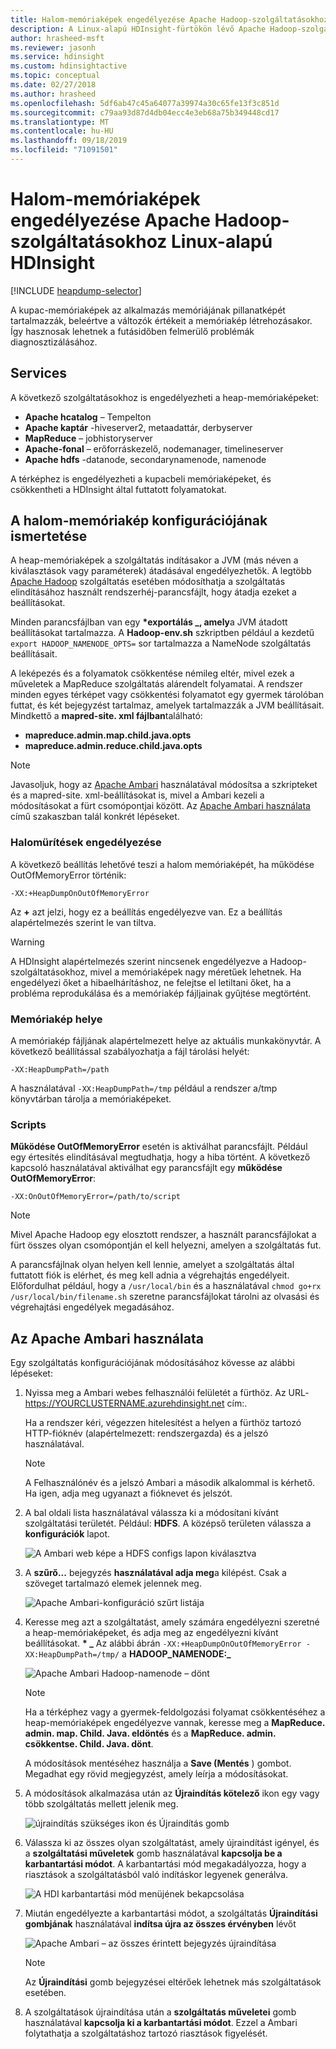 ```yaml
---
title: Halom-memóriaképek engedélyezése Apache Hadoop-szolgáltatásokhoz a HDInsight – Azure
description: A Linux-alapú HDInsight-fürtökön lévő Apache Hadoop-szolgáltatások számára lehetővé teheti a többszörös memóriaképek hibakeresését és elemzését.
author: hrasheed-msft
ms.reviewer: jasonh
ms.service: hdinsight
ms.custom: hdinsightactive
ms.topic: conceptual
ms.date: 02/27/2018
ms.author: hrasheed
ms.openlocfilehash: 5df6ab47c45a64077a39974a30c65fe13f3c851d
ms.sourcegitcommit: c79aa93d87d4db04ecc4e3eb68a75b349448cd17
ms.translationtype: MT
ms.contentlocale: hu-HU
ms.lasthandoff: 09/18/2019
ms.locfileid: "71091501"
---
```

# <a name="enable-heap-dumps-for-apache-hadoop-services-on-linux-based-hdinsight"></a>Halom-memóriaképek engedélyezése Apache Hadoop-szolgáltatásokhoz Linux-alapú HDInsight

[!INCLUDE [heapdump-selector](../../includes/hdinsight-selector-heap-dump.md)]

A kupac-memóriaképek az alkalmazás memóriájának pillanatképét tartalmazzák, beleértve a változók értékeit a memóriakép létrehozásakor. Így hasznosak lehetnek a futásidőben felmerülő problémák diagnosztizálásához.

## <a name="whichServices"></a>Services

A következő szolgáltatásokhoz is engedélyezheti a heap-memóriaképeket:

* **Apache hcatalog** – Tempelton
* **Apache kaptár** -hiveserver2, metaadattár, derbyserver
* **MapReduce** – jobhistoryserver
* **Apache-fonal** – erőforráskezelő, nodemanager, timelineserver
* **Apache hdfs** -datanode, secondarynamenode, namenode

A térképhez is engedélyezheti a kupacbeli memóriaképeket, és csökkentheti a HDInsight által futtatott folyamatokat.

## <a name="configuration"></a>A halom-memóriakép konfigurációjának ismertetése

A heap-memóriaképek a szolgáltatás indításakor a JVM (más néven a kiválasztások vagy paraméterek) átadásával engedélyezhetők. A legtöbb [Apache Hadoop](https://hadoop.apache.org/) szolgáltatás esetében módosíthatja a szolgáltatás elindításához használt rendszerhéj-parancsfájlt, hogy átadja ezeket a beállításokat.

Minden parancsfájlban van egy  **\*exportálás \_, amely**a JVM átadott beállításokat tartalmazza. A **Hadoop-env.sh** szkriptben például a kezdetű `export HADOOP_NAMENODE_OPTS=` sor tartalmazza a NameNode szolgáltatás beállításait.

A leképezés és a folyamatok csökkentése némileg eltér, mivel ezek a műveletek a MapReduce szolgáltatás alárendelt folyamatai. A rendszer minden egyes térképet vagy csökkentési folyamatot egy gyermek tárolóban futtat, és két bejegyzést tartalmaz, amelyek tartalmazzák a JVM beállításait. Mindkettő a **mapred-site. xml fájlban**található:

* **mapreduce.admin.map.child.java.opts**
* **mapreduce.admin.reduce.child.java.opts**

> [!NOTE]  
> Javasoljuk, hogy az [Apache Ambari](https://ambari.apache.org/) használatával módosítsa a szkripteket és a mapred-site. xml-beállításokat is, mivel a Ambari kezeli a módosításokat a fürt csomópontjai között. Az [Apache Ambari használata](#using-apache-ambari) című szakaszban talál konkrét lépéseket.

### <a name="enable-heap-dumps"></a>Halomürítések engedélyezése

A következő beállítás lehetővé teszi a halom memóriaképét, ha működése OutOfMemoryError történik:

    -XX:+HeapDumpOnOutOfMemoryError

Az **+** azt jelzi, hogy ez a beállítás engedélyezve van. Ez a beállítás alapértelmezés szerint le van tiltva.

> [!WARNING]  
> A HDInsight alapértelmezés szerint nincsenek engedélyezve a Hadoop-szolgáltatásokhoz, mivel a memóriaképek nagy méretűek lehetnek. Ha engedélyezi őket a hibaelhárításhoz, ne felejtse el letiltani őket, ha a probléma reprodukálása és a memóriakép fájljainak gyűjtése megtörtént.

### <a name="dump-location"></a>Memóriakép helye

A memóriakép fájljának alapértelmezett helye az aktuális munkakönyvtár. A következő beállítással szabályozhatja a fájl tárolási helyét:

    -XX:HeapDumpPath=/path

A használatával `-XX:HeapDumpPath=/tmp` például a rendszer a/tmp könyvtárban tárolja a memóriaképeket.

### <a name="scripts"></a>Scripts

**Működése OutOfMemoryError** esetén is aktiválhat parancsfájlt. Például egy értesítés elindításával megtudhatja, hogy a hiba történt. A következő kapcsoló használatával aktiválhat egy parancsfájlt egy __működése OutOfMemoryError__:

    -XX:OnOutOfMemoryError=/path/to/script

> [!NOTE]  
> Mivel Apache Hadoop egy elosztott rendszer, a használt parancsfájlokat a fürt összes olyan csomópontján el kell helyezni, amelyen a szolgáltatás fut.
> 
> A parancsfájlnak olyan helyen kell lennie, amelyet a szolgáltatás által futtatott fiók is elérhet, és meg kell adnia a végrehajtás engedélyeit. Előfordulhat például, hogy a `/usr/local/bin` és a használatával `chmod go+rx /usr/local/bin/filename.sh` szeretne parancsfájlokat tárolni az olvasási és végrehajtási engedélyek megadásához.

## <a name="using-apache-ambari"></a>Az Apache Ambari használata

Egy szolgáltatás konfigurációjának módosításához kövesse az alábbi lépéseket:

1. Nyissa meg a Ambari webes felhasználói felületét a fürthöz. Az URL- https://YOURCLUSTERNAME.azurehdinsight.net cím:.

    Ha a rendszer kéri, végezzen hitelesítést a helyen a fürthöz tartozó HTTP-fióknév (alapértelmezett: rendszergazda) és a jelszó használatával.

   > [!NOTE]  
   > A Felhasználónév és a jelszó Ambari a második alkalommal is kérhető. Ha igen, adja meg ugyanazt a fióknevet és jelszót.

2. A bal oldali lista használatával válassza ki a módosítani kívánt szolgáltatási területét. Például: **HDFS**. A középső területen válassza a **konfigurációk** lapot.

    ![A Ambari web képe a HDFS configs lapon kiválasztva](./media/hdinsight-hadoop-collect-debug-heap-dump-linux/hdi-service-config-tab.png)

3. A **szűrő...** bejegyzés **használatával adja meg**a kilépést. Csak a szöveget tartalmazó elemek jelennek meg.

    ![Apache Ambari-konfiguráció szűrt listája](./media/hdinsight-hadoop-collect-debug-heap-dump-linux/hdinsight-filter-list.png)

4. Keresse meg azt a szolgáltatást, amely számára engedélyezni szeretné a heap-memóriaképeket, és adja meg az engedélyezni kívánt beállításokat.  **\* \_** Az alábbi ábrán `-XX:+HeapDumpOnOutOfMemoryError -XX:HeapDumpPath=/tmp/` a **HADOOP\_NAMENODE:\_**

    ![Apache Ambari Hadoop-namenode – dönt](./media/hdinsight-hadoop-collect-debug-heap-dump-linux/hadoop-namenode-opts.png)

   > [!NOTE]  
   > Ha a térképhez vagy a gyermek-feldolgozási folyamat csökkentéséhez a heap-memóriaképek engedélyezve vannak, keresse meg a **MapReduce. admin. map. Child. Java. eldöntés** és a **MapReduce. admin. csökkentse. Child. Java. dönt**.

    A módosítások mentéséhez használja a **Save (Mentés** ) gombot. Megadhat egy rövid megjegyzést, amely leírja a módosításokat.

5. A módosítások alkalmazása után az **Újraindítás kötelező** ikon egy vagy több szolgáltatás mellett jelenik meg.

    ![újraindítás szükséges ikon és Újraindítás gomb](./media/hdinsight-hadoop-collect-debug-heap-dump-linux/restart-required-icon.png)

6. Válassza ki az összes olyan szolgáltatást, amely újraindítást igényel, és a **szolgáltatási műveletek** gomb használatával **kapcsolja be a karbantartási módot**. A karbantartási mód megakadályozza, hogy a riasztások a szolgáltatásból való indításkor legyenek generálva.

    ![A HDI karbantartási mód menüjének bekapcsolása](./media/hdinsight-hadoop-collect-debug-heap-dump-linux/hdi-maintenance-mode.png)

7. Miután engedélyezte a karbantartási módot, a szolgáltatás **Újraindítási gombjának** használatával **indítsa újra az összes érvényben** lévőt

    ![Apache Ambari – az összes érintett bejegyzés újraindítása](./media/hdinsight-hadoop-collect-debug-heap-dump-linux/hdi-restart-all-button.png)

   > [!NOTE]  
   > Az **Újraindítási** gomb bejegyzései eltérőek lehetnek más szolgáltatások esetében.

8. A szolgáltatások újraindítása után a **szolgáltatás műveletei** gomb használatával **kapcsolja ki a karbantartási módot**. Ezzel a Ambari folytathatja a szolgáltatáshoz tartozó riasztások figyelését.

